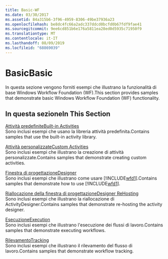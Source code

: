 ```yaml
---
title: Basic-WF
ms.date: 03/30/2017
ms.assetid: 84a315b6-3f96-4959-8306-49be37936a23
ms.openlocfilehash: be8dc4fc66a2adc337ddcd0bcfd0b67fdf9fae41
ms.sourcegitcommit: 9ee6cd851b6e176a5811ea28ed0d5935c71950f9
ms.translationtype: MT
ms.contentlocale: it-IT
ms.lasthandoff: 08/09/2019
ms.locfileid: "68869039"
---
```

# <a name="basic"></a><span data-ttu-id="75ab5-102">Basic</span><span class="sxs-lookup"><span data-stu-id="75ab5-102">Basic</span></span>
<span data-ttu-id="75ab5-103">In questa sezione vengono forniti esempi che illustrano la funzionalità di base Windows Workflow Foundation (WF).</span><span class="sxs-lookup"><span data-stu-id="75ab5-103">This section provides samples that demonstrate basic Windows Workflow Foundation (WF) functionality.</span></span>  
  
## <a name="in-this-section"></a><span data-ttu-id="75ab5-104">In questa sezione</span><span class="sxs-lookup"><span data-stu-id="75ab5-104">In This Section</span></span>  
 [<span data-ttu-id="75ab5-105">Attività predefinite</span><span class="sxs-lookup"><span data-stu-id="75ab5-105">Built-in Activities</span></span>](built-in-activities.md)  
 <span data-ttu-id="75ab5-106">Sono inclusi esempi che usano la libreria attività predefinita.</span><span class="sxs-lookup"><span data-stu-id="75ab5-106">Contains samples that use the built-in activity library.</span></span>  
  
 [<span data-ttu-id="75ab5-107">Attività personalizzate</span><span class="sxs-lookup"><span data-stu-id="75ab5-107">Custom Activities</span></span>](custom-activities.md)  
 <span data-ttu-id="75ab5-108">Sono inclusi esempi che illustrano la creazione di attività personalizzate.</span><span class="sxs-lookup"><span data-stu-id="75ab5-108">Contains samples that demonstrate creating custom activities.</span></span>  
  
 [<span data-ttu-id="75ab5-109">Finestra di progettazione</span><span class="sxs-lookup"><span data-stu-id="75ab5-109">Designer</span></span>](designer.md)  
 <span data-ttu-id="75ab5-110">Sono inclusi esempi che illustrano come usare [!INCLUDE[wfd1](../../../../includes/wfd1-md.md)].</span><span class="sxs-lookup"><span data-stu-id="75ab5-110">Contains samples that demonstrate how to use [!INCLUDE[wfd1](../../../../includes/wfd1-md.md)].</span></span>  
  
 [<span data-ttu-id="75ab5-111">Riallocazione della finestra di progettazione</span><span class="sxs-lookup"><span data-stu-id="75ab5-111">Designer ReHosting</span></span>](designer-rehosting.md)  
 <span data-ttu-id="75ab5-112">Sono inclusi esempi che illustrano la riallocazione di ActivityDesigner.</span><span class="sxs-lookup"><span data-stu-id="75ab5-112">Contains samples that demonstrate re-hosting the activity designer.</span></span>  
  
 [<span data-ttu-id="75ab5-113">Esecuzione</span><span class="sxs-lookup"><span data-stu-id="75ab5-113">Execution</span></span>](execution.md)  
 <span data-ttu-id="75ab5-114">Sono inclusi esempi che illustrano l'esecuzione dei flussi di lavoro.</span><span class="sxs-lookup"><span data-stu-id="75ab5-114">Contains samples that demonstrate executing workflows.</span></span>
  
 [<span data-ttu-id="75ab5-115">Rilevamento</span><span class="sxs-lookup"><span data-stu-id="75ab5-115">Tracking</span></span>](tracking.md)  
 <span data-ttu-id="75ab5-116">Sono inclusi esempi che illustrano il rilevamento del flusso di lavoro.</span><span class="sxs-lookup"><span data-stu-id="75ab5-116">Contains samples that demonstrate workflow tracking.</span></span>
